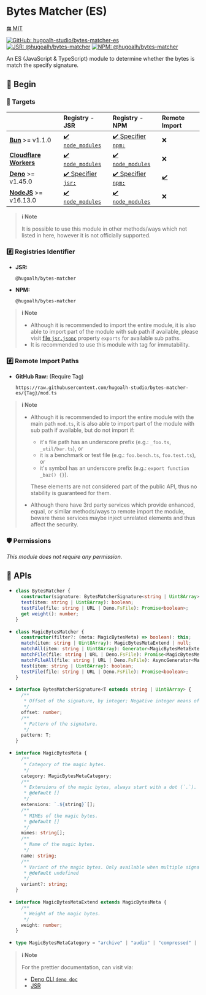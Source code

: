 # Bytes Matcher (ES)

[**⚖️** MIT](./LICENSE.md)

[![GitHub: hugoalh-studio/bytes-matcher-es](https://img.shields.io/github/v/release/hugoalh-studio/bytes-matcher-es?label=hugoalh-studio/bytes-matcher-es&labelColor=181717&logo=github&logoColor=ffffff&sort=semver&style=flat "GitHub: hugoalh-studio/bytes-matcher-es")](https://github.com/hugoalh-studio/bytes-matcher-es)
[![JSR: @hugoalh/bytes-matcher](https://img.shields.io/jsr/v/@hugoalh/bytes-matcher?label=JSR%20@hugoalh/bytes-matcher&labelColor=F7DF1E&logoColor=000000&style=flat "JSR: @hugoalh/bytes-matcher")](https://jsr.io/@hugoalh/bytes-matcher)
[![NPM: @hugoalh/bytes-matcher](https://img.shields.io/npm/v/@hugoalh/bytes-matcher?label=@hugoalh/bytes-matcher&labelColor=CB3837&logo=npm&logoColor=ffffff&style=flat "NPM: @hugoalh/bytes-matcher")](https://www.npmjs.com/package/@hugoalh/bytes-matcher)

An ES (JavaScript & TypeScript) module to determine whether the bytes is match the specify signature.

## 🔰 Begin

### 🎯 Targets

|  | **Registry - JSR** | **Registry - NPM** | **Remote Import** |
|:--|:--|:--|:--|
| **[Bun](https://bun.sh/)** >= v1.1.0 | [✔️ `node_modules`](https://jsr.io/docs/npm-compatibility) | [✔️ Specifier `npm:`](https://bun.sh/docs/runtime/autoimport) | ❌ |
| **[Cloudflare Workers](https://workers.cloudflare.com/)** | [✔️ `node_modules`](https://jsr.io/docs/with/cloudflare-workers) | [✔️ `node_modules`](https://docs.npmjs.com/using-npm-packages-in-your-projects) | ❌ |
| **[Deno](https://deno.land/)** >= v1.45.0 | [✔️ Specifier `jsr:`](https://jsr.io/docs/with/deno) | [✔️ Specifier `npm:`](https://docs.deno.com/runtime/manual/node/npm_specifiers) | [✔️](https://docs.deno.com/runtime/manual/basics/modules/#remote-import) |
| **[NodeJS](https://nodejs.org/)** >= v16.13.0 | [✔️ `node_modules`](https://jsr.io/docs/with/node) | [✔️ `node_modules`](https://docs.npmjs.com/using-npm-packages-in-your-projects) | ❌ |

> **ℹ️ Note**
>
> It is possible to use this module in other methods/ways which not listed in here, however it is not officially supported.

### #️⃣ Registries Identifier

- **JSR:**
  ```
  @hugoalh/bytes-matcher
  ```
- **NPM:**
  ```
  @hugoalh/bytes-matcher
  ```

> **ℹ️ Note**
>
> - Although it is recommended to import the entire module, it is also able to import part of the module with sub path if available, please visit [file `jsr.jsonc`](./jsr.jsonc) property `exports` for available sub paths.
> - It is recommended to use this module with tag for immutability.

### #️⃣ Remote Import Paths

- **GitHub Raw:** (Require Tag)
  ```
  https://raw.githubusercontent.com/hugoalh-studio/bytes-matcher-es/{Tag}/mod.ts
  ```

> **ℹ️ Note**
>
> - Although it is recommended to import the entire module with the main path `mod.ts`, it is also able to import part of the module with sub path if available, but do not import if:
>
>   - it's file path has an underscore prefix (e.g.: `_foo.ts`, `_util/bar.ts`), or
>   - it is a benchmark or test file (e.g.: `foo.bench.ts`, `foo.test.ts`), or
>   - it's symbol has an underscore prefix (e.g.: `export function _baz() {}`).
>
>   These elements are not considered part of the public API, thus no stability is guaranteed for them.
> - Although there have 3rd party services which provide enhanced, equal, or similar methods/ways to remote import the module, beware these services maybe inject unrelated elements and thus affect the security.

### 🛡️ Permissions

*This module does not require any permission.*

## 🧩 APIs

- ```ts
  class BytesMatcher {
    constructor(signature: BytesMatcherSignature<string | Uint8Array>[]): this;
    test(item: string | Uint8Array): boolean;
    testFile(file: string | URL | Deno.FsFile): Promise<boolean>;
    get weight(): number;
  }
  ```
- ```ts
  class MagicBytesMatcher {
    constructor(filter?: (meta: MagicBytesMeta) => boolean): this;
    match(item: string | Uint8Array): MagicBytesMetaExtend | null;
    matchAll(item: string | Uint8Array): Generator<MagicBytesMetaExtend>;
    matchFile(file: string | URL | Deno.FsFile): Promise<MagicBytesMetaExtend | null>;
    matchFileAll(file: string | URL | Deno.FsFile): AsyncGenerator<MagicBytesMetaExtend>;
    test(item: string | Uint8Array): boolean;
    testFile(file: string | URL | Deno.FsFile): Promise<boolean>;
  }
  ```
- ```ts
  interface BytesMatcherSignature<T extends string | Uint8Array> {
    /**
     * Offset of the signature, by integer; Negative integer means offset from the end of the bytes.
     */
    offset: number;
    /**
     * Pattern of the signature.
     */
    pattern: T;
  }
  ```
- ```ts
  interface MagicBytesMeta {
    /**
     * Category of the magic bytes.
     */
    category: MagicBytesMetaCategory;
    /**
     * Extensions of the magic bytes, always start with a dot (`.`).
     * @default []
     */
    extensions: `.${string}`[];
    /**
     * MIMEs of the magic bytes.
     * @default []
     */
    mimes: string[];
    /**
     * Name of the magic bytes.
     */
    name: string;
    /**
     * Variant of the magic bytes. Only available when multiple signatures with same meta.
     * @default undefined
     */
    variant?: string;
  }
  ```
- ```ts
  interface MagicBytesMetaExtend extends MagicBytesMeta {
    /**
     * Weight of the magic bytes.
     */
    weight: number;
  }
  ```
- ```ts
  type MagicBytesMetaCategory = "archive" | "audio" | "compressed" | "database" | "diagram" | "disk" | "document" | "ebook" | "executable" | "font" | "formula" | "geospatial" | "image" | "metadata" | "model" | "other" | "package" | "playlist" | "presentation" | "rom" | "spreadsheet" | "subtitle" | "video";
  ```

> **ℹ️ Note**
>
> For the prettier documentation, can visit via:
>
> - [Deno CLI `deno doc`](https://deno.land/manual/tools/documentation_generator)
> - [JSR](https://jsr.io/@hugoalh/bytes-matcher)
